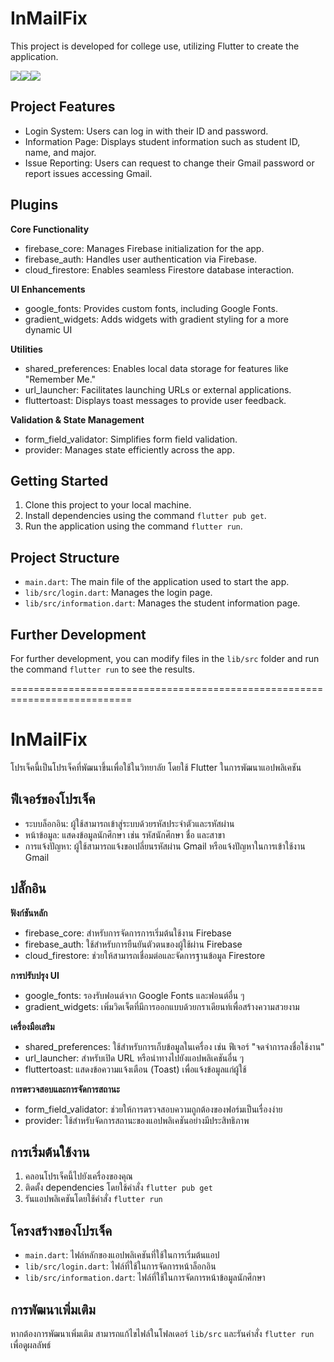 # InMailFix

This project is developed for college use, utilizing Flutter to create the application.

![](https://img2.pic.in.th/pic/1bac7bc44ad683808.png)![](https://img5.pic.in.th/file/secure-sv1/2a69f7a9552c9fad6.png)![](https://img5.pic.in.th/file/secure-sv1/3fb8ece35173a56d3.png)

## Project Features

- Login System: Users can log in with their ID and password.
- Information Page: Displays student information such as student ID, name, and major.
- Issue Reporting: Users can request to change their Gmail password or report issues accessing Gmail.

## Plugins

**Core Functionality**
- firebase_core: Manages Firebase initialization for the app.
- firebase_auth: Handles user authentication via Firebase.
- cloud_firestore: Enables seamless Firestore database interaction.
  
**UI Enhancements**
- google_fonts: Provides custom fonts, including Google Fonts.
- gradient_widgets: Adds widgets with gradient styling for a more dynamic UI
  
**Utilities**
- shared_preferences: Enables local data storage for features like "Remember Me."
- url_launcher: Facilitates launching URLs or external applications.
- fluttertoast: Displays toast messages to provide user feedback.
  
**Validation & State Management**
- form_field_validator: Simplifies form field validation.
- provider: Manages state efficiently across the app.

## Getting Started

1. Clone this project to your local machine.
2. Install dependencies using the command `flutter pub get`.
3. Run the application using the command `flutter run`.

## Project Structure

- `main.dart`: The main file of the application used to start the app.
- `lib/src/login.dart`: Manages the login page.
- `lib/src/information.dart`: Manages the student information page.

## Further Development

For further development, you can modify files in the `lib/src` folder and run the command `flutter run` to see the results.

===========================================================================

# InMailFix

โปรเจ็คนี้เป็นโปรเจ็คที่พัฒนาขึ้นเพื่อใช้ในวิทยาลัย โดยใช้ Flutter ในการพัฒนาแอปพลิเคชัน

## ฟีเจอร์ของโปรเจ็ค

- ระบบล็อกอิน: ผู้ใช้สามารถเข้าสู่ระบบด้วยรหัสประจำตัวและรหัสผ่าน
- หน้าข้อมูล: แสดงข้อมูลนักศึกษา เช่น รหัสนักศึกษา ชื่อ และสาขา
- การแจ้งปัญหา: ผู้ใช้สามารถแจ้งขอเปลี่ยนรหัสผ่าน Gmail หรือแจ้งปัญหาในการเข้าใช้งาน Gmail

## ปลั๊กอิน

**ฟังก์ชันหลัก**
- firebase_core: สำหรับการจัดการการเริ่มต้นใช้งาน Firebase
- firebase_auth: ใช้สำหรับการยืนยันตัวตนของผู้ใช้ผ่าน Firebase
- cloud_firestore: ช่วยให้สามารถเชื่อมต่อและจัดการฐานข้อมูล Firestore

**การปรับปรุง UI**
- google_fonts: รองรับฟอนต์จาก Google Fonts และฟอนต์อื่น ๆ
- gradient_widgets: เพิ่มวิดเจ็ตที่มีการออกแบบด้วยกราเดียนท์เพื่อสร้างความสวยงาม

**เครื่องมือเสริม**
- shared_preferences: ใช้สำหรับการเก็บข้อมูลในเครื่อง เช่น ฟีเจอร์ "จดจำการลงชื่อใช้งาน"
- url_launcher: สำหรับเปิด URL หรือนำทางไปยังแอปพลิเคชันอื่น ๆ
- fluttertoast: แสดงข้อความแจ้งเตือน (Toast) เพื่อแจ้งข้อมูลแก่ผู้ใช้

**การตรวจสอบและการจัดการสถานะ**
- form_field_validator: ช่วยให้การตรวจสอบความถูกต้องของฟอร์มเป็นเรื่องง่าย
- provider: ใช้สำหรับจัดการสถานะของแอปพลิเคชันอย่างมีประสิทธิภาพ

## การเริ่มต้นใช้งาน

1. คลอนโปรเจ็คนี้ไปยังเครื่องของคุณ
2. ติดตั้ง dependencies โดยใช้คำสั่ง `flutter pub get`
3. รันแอปพลิเคชันโดยใช้คำสั่ง `flutter run`

## โครงสร้างของโปรเจ็ค

- `main.dart`: ไฟล์หลักของแอปพลิเคชันที่ใช้ในการเริ่มต้นแอป
- `lib/src/login.dart`: ไฟล์ที่ใช้ในการจัดการหน้าล็อกอิน
- `lib/src/information.dart`: ไฟล์ที่ใช้ในการจัดการหน้าข้อมูลนักศึกษา

## การพัฒนาเพิ่มเติม

หากต้องการพัฒนาเพิ่มเติม สามารถแก้ไขไฟล์ในโฟลเดอร์ `lib/src` และรันคำสั่ง `flutter run` เพื่อดูผลลัพธ์
